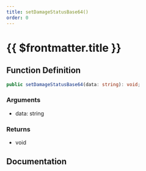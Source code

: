 ```yaml
---
title: setDamageStatusBase64()
order: 0
---
```


# {{ $frontmatter.title }}

<!--@include: ./setDamageStatusBase64_partial_header.md-->

## Function Definition

```ts
public setDamageStatusBase64(data: string): void;
```

### Arguments

* data: string

### Returns

* void

## Documentation

<!--@include: ./setDamageStatusBase64_partial_footer.md-->
